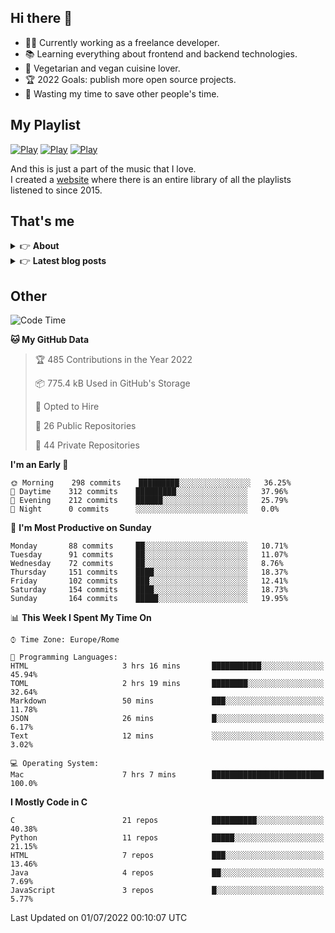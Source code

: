 <h2>Hi there 👋</h2>

- 👨‍💻 Currently working as a freelance developer.
- :books: Learning everything about frontend and backend technologies.
- 🌱 Vegetarian and vegan cuisine lover.
- :trophy: 2022 Goals: publish more open source projects.
- :dart: Wasting my time to save other people's time.

## My Playlist
[![Play](https://user-images.githubusercontent.com/22590804/173320312-c6ff4952-2d80-4da0-bc86-1a49d009b4a7.jpg)](https://music.apple.com/it/playlist/juice/pl.u-mJy83A8tGBvZWA)
[![Play](https://user-images.githubusercontent.com/22590804/173320788-49695c90-a4c3-48b3-8ac5-f6f4b944955f.jpg)](https://music.apple.com/it/playlist/gym/pl.u-38oWWgbT3gryK0)
[![Play](https://user-images.githubusercontent.com/22590804/173321081-fd673357-e189-4e1d-bf6a-fc8048872de2.jpg)](https://music.apple.com/it/playlist/relax/pl.u-9N9LLp3u27KNLk)

And this is just a part of the music that I love.  
I created a [website](http://simonemargiomusic.im) where there is an entire library of all the playlists listened to since 2015.

## That's me
<!-- markdownlint-disable MD033 -->
<details>
    <summary>&#128073 <b>About</b></summary><br/>

<!-- BLOG-POST-LIST:START -->
- :books: [Books](https://simonemargio.im/work/books/)
- 🎧 [Music](https://simonemargio.im/work/music/)
- 🏃‍♂️ [Sport](https://simonemargio.im/work/sport/)
- 🎬 [Show](https://simonemargio.im/work/show/)
- 🎮 [Game](https://simonemargio.im/work/game/)
- 💰 [Expenses](https://simonemargio.im/work/expenses/)
<!-- BLOG-POST-LIST:END -->
</details>

<details>
    <summary>&#128073 <b>Latest blog posts</b></summary><br/>

<!-- BLOG-POST-LIST:START -->
- [iCloud Keychain](https://simonemargio.im/blog/icloudkeychain/)
- [Digital legacy](https://simonemargio.im/blog/digitallegacy/)
- [Usability](https://simonemargio.im/blog/usability/)
- [Bitwarden](https://simonemargio.im/blog/bitwarden/)
- [About EXIF metadata](https://simonemargio.im/blog/aboutexifmetadata/)
- [Stop using whatsapp](https://simonemargio.im/blog/stopusingwhatsapp/)
- [Password Managers](https://simonemargio.im/blog/managepasswords/)
- [Always backup](https://simonemargio.im/blog/backup/)
- [Fix Apple Watch battery life](https://simonemargio.im/blog/fixapplewatch/)
- [Summer reading](https://simonemargio.im/blog/summer-reading/)
<!-- BLOG-POST-LIST:END -->
</details>





## Other

<!--START_SECTION:waka-->
![Code Time](http://img.shields.io/badge/Code%20Time-0%20secs-blue)

**🐱 My GitHub Data** 

> 🏆 485 Contributions in the Year 2022
 > 
> 📦 775.4 kB Used in GitHub's Storage 
 > 
> 💼 Opted to Hire
 > 
> 📜 26 Public Repositories 
 > 
> 🔑 44 Private Repositories  
 > 
**I'm an Early 🐤** 

```text
🌞 Morning    298 commits    █████████░░░░░░░░░░░░░░░░   36.25% 
🌆 Daytime    312 commits    █████████░░░░░░░░░░░░░░░░   37.96% 
🌃 Evening    212 commits    ██████░░░░░░░░░░░░░░░░░░░   25.79% 
🌙 Night      0 commits      ░░░░░░░░░░░░░░░░░░░░░░░░░   0.0%

```
📅 **I'm Most Productive on Sunday** 

```text
Monday       88 commits     ██░░░░░░░░░░░░░░░░░░░░░░░   10.71% 
Tuesday      91 commits     ██░░░░░░░░░░░░░░░░░░░░░░░   11.07% 
Wednesday    72 commits     ██░░░░░░░░░░░░░░░░░░░░░░░   8.76% 
Thursday     151 commits    ████░░░░░░░░░░░░░░░░░░░░░   18.37% 
Friday       102 commits    ███░░░░░░░░░░░░░░░░░░░░░░   12.41% 
Saturday     154 commits    ████░░░░░░░░░░░░░░░░░░░░░   18.73% 
Sunday       164 commits    █████░░░░░░░░░░░░░░░░░░░░   19.95%

```


📊 **This Week I Spent My Time On** 

```text
⌚︎ Time Zone: Europe/Rome

💬 Programming Languages: 
HTML                     3 hrs 16 mins       ███████████░░░░░░░░░░░░░░   45.94% 
TOML                     2 hrs 19 mins       ████████░░░░░░░░░░░░░░░░░   32.64% 
Markdown                 50 mins             ███░░░░░░░░░░░░░░░░░░░░░░   11.78% 
JSON                     26 mins             █░░░░░░░░░░░░░░░░░░░░░░░░   6.17% 
Text                     12 mins             ░░░░░░░░░░░░░░░░░░░░░░░░░   3.02%

💻 Operating System: 
Mac                      7 hrs 7 mins        █████████████████████████   100.0%

```

**I Mostly Code in C** 

```text
C                        21 repos            ██████████░░░░░░░░░░░░░░░   40.38% 
Python                   11 repos            █████░░░░░░░░░░░░░░░░░░░░   21.15% 
HTML                     7 repos             ███░░░░░░░░░░░░░░░░░░░░░░   13.46% 
Java                     4 repos             ██░░░░░░░░░░░░░░░░░░░░░░░   7.69% 
JavaScript               3 repos             █░░░░░░░░░░░░░░░░░░░░░░░░   5.77%

```



 Last Updated on 01/07/2022 00:10:07 UTC
<!--END_SECTION:waka-->



